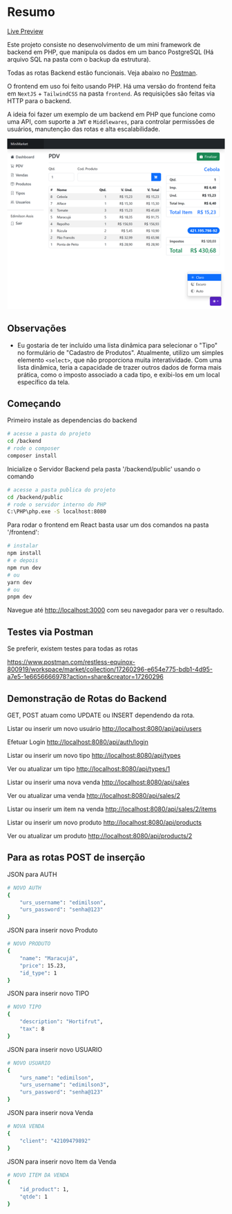 # Resumo

[Live Preview](https://php-rest-mini-market-production.up.railway.app/)

Este projeto consiste no desenvolvimento de um mini framework de backend em PHP, que manipula os dados em um banco PostgreSQL (Há arquivo SQL na pasta com o backup da estrutura).

Todas as rotas Backend estão funcionais.
Veja abaixo no [Postman](#testes-via-postman).

O frontend em uso foi feito usando PHP.
Há uma versão do frontend feita em `NextJS` + `TailwindCSS` na pasta `frontend`. As requisições são feitas via HTTP para o backend.

A ideia foi fazer um exemplo de um backend em PHP que funcione como uma API, com suporte a `JWT` e `Middlewares`, para controlar permissões de usuários, manutenção das rotas e alta escalabilidade.

![Tela de Ponto de Venda](https://github.com/edimilsonassis/php-rest-mini-market/blob/053d1d24b2c4c8c43b622ae4ef12f3eb91bfa142/screenshots/php/localhost_8080_pdv.png)

## Observações

- Eu gostaria de ter incluído uma lista dinâmica para selecionar o "Tipo" no formulário de "Cadastro de Produtos". Atualmente, utilizo um simples elemento `<select>`, que não proporciona muita interatividade. Com uma lista dinâmica, teria a capacidade de trazer outros dados de forma mais prática, como o imposto associado a cada tipo, e exibi-los em um local específico da tela.

## Começando

Primeiro instale as dependencias do backend

```bash
# acesse a pasta do projeto
cd /backend
# rode o composer
composer install
```

Inicialize o Servidor Backend pela pasta '/backend/public' usando o comando

```bash
# acesse a pasta publica do projeto
cd /backend/public
# rode o servidor interno do PHP
C:\PHP\php.exe -S localhost:8080
```

Para rodar o frontend em React basta usar um dos comandos na pasta '/frontend':

```bash
# instalar
npm install
# e depois
npm run dev
# ou
yarn dev
# ou
pnpm dev
```

Navegue até [http://localhost:3000](http://localhost:3000) com seu navegador para ver o resultado.

## Testes via Postman

Se preferir, existem testes para todas as rotas

<https://www.postman.com/restless-equinox-800919/workspace/market/collection/17260296-e654e775-bdb1-4d95-a7e5-1e6656666978?action=share&creator=17260296>

## Demonstração de Rotas do Backend
  
GET, POST atuam como UPDATE ou INSERT dependendo da rota.

Listar ou inserir um novo usuário
<http://localhost:8080/api/api/users>

Efetuar Login
<http://localhost:8080/api/auth/login>

Listar ou inserir um novo tipo
<http://localhost:8080/api/types>

Ver ou atualizar um tipo
<http://localhost:8080/api/types/1>

Listar ou inserir uma nova venda
<http://localhost:8080/api/sales>

Ver ou atualizar uma venda
<http://localhost:8080/api/sales/2>

Listar ou inserir um item na venda
<http://localhost:8080/api/sales/2/items>

Listar ou inserir um novo produto
<http://localhost:8080/api/products>

Ver ou atualizar um produto
<http://localhost:8080/api/products/2>

## Para as rotas POST de inserção

JSON para AUTH

```bash
# NOVO AUTH
{
    "urs_username": "edimilson",
    "urs_password": "senha@123"
}
```

JSON para inserir novo Produto

```bash
# NOVO PRODUTO
{
    "name": "Maracujá",
    "price": 15.23,
    "id_type": 1
}
```

JSON para inserir novo TIPO

```bash
# NOVO TIPO
{
    "description": "Hortifrut",
    "tax": 8
}
```

JSON para inserir novo USUARIO

```bash
# NOVO USUARIO
{
    "urs_name": "edimilson",
    "urs_username": "edimilson3",
    "urs_password": "senha@123"
}
```

JSON para inserir nova Venda

```bash
# NOVA VENDA
{
    "client": "42109479892"
}
```

JSON para inserir novo Item da Venda

```bash
# NOVO ITEM DA VENDA
{
    "id_product": 1,
    "qtde": 1
}
```

